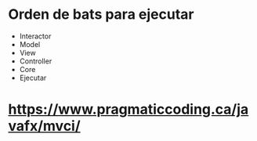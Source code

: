 # Orden de bats para ejecutar
- Interactor
- Model
- View
- Controller
- Core
- Ejecutar

# https://www.pragmaticcoding.ca/javafx/mvci/